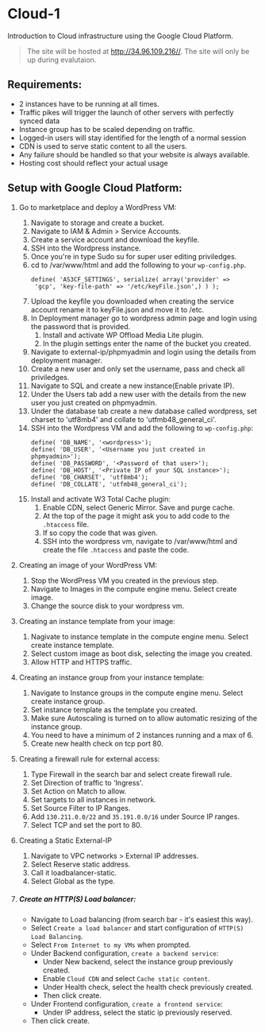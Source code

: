 # Cloud-1

Introduction to Cloud infrastructure using the Google Cloud Platform.

> The site will be hosted at http://34.96.109.216//. The site will only be up during evalutaion.

## Requirements:
- 2 instances have to be running at all times.
- Traffic pikes will trigger the launch of other servers with perfectly synced data
- Instance group has to be scaled depending on traffic.
- Logged-in users will stay identified for the length of a normal session
- CDN is used to serve static content to all the users.
- Any failure should be handled so that your website is always available.
- Hosting cost should reflect your actual usage

## Setup with Google Cloud Platform:
1.  Go to marketplace and deploy a WordPress VM:
    1. Navigate to storage and create a bucket.
    2. Navigate to IAM & Admin > Service Accounts.
    3. Create a service account and download the keyfile.
    4. SSH into the Wordpress instance.
    5. Once you're in type Sudo su for super user editing priviledges.
    6. cd to /var/www/html and add the following to your `wp-config.php`.
       ```
       define( 'AS3CF_SETTINGS', serialize( array('provider' => 
        'gcp', 'key-file-path' => '/etc/keyFile.json',) ) );
       ```
    7. Upload the keyfile you downloaded when creating the service account rename it to keyFile.json and move it to /etc.
    8. In Deployment manager go to wordpress admin page and login using the password that is provided.
        1. Install and activate WP Offload Media Lite plugin.
        2. In the plugin settings enter the name of the bucket you created.
    9. Navigate to external-ip/phpmyadmin and login using the details from deployment manager.
    10. Create a new user and only set the username, pass and check all priviledges.
    11. Navigate to SQL and create a new instance(Enable private IP).
    12. Under the Users tab add a new user with the details from the new user you just created on phpmyadmin.
    13. Under the database tab create a new database called wordpress, set charset to 'utf8mb4' and collate to 'utfmb48_general_ci'.
    14. SSH into the Wordpress VM and add the following to `wp-config.php`:
        ```
        define( 'DB_NAME', '<wordpress>');
        define( 'DB_USER', '<Username you just created in phpmyadmin>');
        define( 'DB_PASSWORD', '<Password of that user>');
        define( 'DB_HOST', '<Private IP of your SQL instance>');
        define( 'DB_CHARSET', 'utf8mb4');
        define( 'DB_COLLATE', 'utfmb48_general_ci');
        ```
    4. Install and activate W3 Total Cache plugin:
        1. Enable CDN, select Generic Mirror. Save and purge cache.
        2. At the top of the page it might ask you to add code to the `.htaccess` file.
        2. If so copy the code that was given.
        3. SSH into the wordpress vm, navigate to /var/www/html and create the file `.htaccess` and paste the code.
        
2. Creating an image of your WordPress VM:
    1. Stop the WordPress VM you created in the previous step.
    2. Navigate to Images in the compute engine menu. Select create image.
    3. Change the source disk to your wordpress vm.
   
3. Creating an instance template from your image:
    1. Nagivate to instance template in the compute engine menu. Select create instance template.
    2. Select custom image as boot disk, selecting the image you created.
    3. Allow HTTP and HTTPS traffic.
    
4. Creating an instance group from your instance template:
    1. Navigate to Instance groups in the compute engine menu. Select create instance group.
    2. Set instance template as the template you created.
    3. Make sure Autoscaling is turned on to allow automatic resizing of the instance group.
    4. You need to have a minimum of 2 instances running and a max of 6.
    5. Create new health check on tcp port 80.
    
5. Creating a firewall rule for external access:
    1. Type Firewall in the search bar and select create firewall rule.
    2. Set Direction of traffic to 'Ingress'.
    3. Set Action on Match to allow.
    4. Set targets to all instances in network.
    5. Set Source Filter to IP Ranges.
    6. Add `130.211.0.0/22` and `35.191.0.0/16` under Source IP ranges.
    7. Select TCP and set the port to 80.
    
6. Creating a Static External-IP
    1. Navigate to VPC networks > External IP addresses.
    2. Select Reserve static address.
    3. Call it loadbalancer-static.
    4. Select Global as the type.
    
7) ##### **Create an HTTP(S) Load balancer:**
    * Navigate to Load balancing (from search bar - it's easiest this way).
    * Select `Create a load balancer` and start configuration of `HTTP(S) Load Balancing`.
    * Select `From Internet to my VMs` when prompted.
    * Under Backend configuration, `create a backend service`:
        * Under New backend, select the instance group previously created.
        * Enable `Cloud CDN` and select `Cache static content`.
        * Under Health check, select the health check previously created.
        * Then click create.
    * Under Frontend configuration, `create a frontend service`:
        * Under IP address, select the static ip previously reserved.
    * Then click create.
